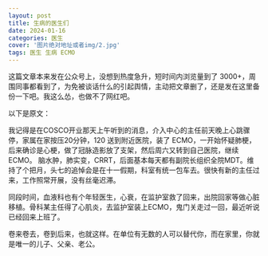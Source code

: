 ```yaml
---
layout: post
title: 生病的医生们
date: 2024-01-16
categories: 医生
cover: '图片绝对地址或者img/2.jpg'
tags: 医生 生病 ECMO
---
```


这篇文章本来发在公众号上，没想到热度急升，短时间内浏览量到了 3000+，周围同事都看到了，为免被谈话什么的引起舆情，主动把文章删了，还是发在这里备份一下吧。我这么怂，也做不了网红吧。

以下是原文：

我记得是在COSCO开业那天上午听到的消息，介入中心的主任前天晚上心跳骤停，家属在家按压20分钟，120 送到附近医院，装了 ECMO，一开始怀疑肺梗，后来确诊是心梗，做了冠脉造影放了支架，然后周六又转到自己医院，继续 ECMO。 脑水肿，肺实变，CRRT，后面基本每天都有副院长组织全院MDT。维持了个把月，头七的追悼会是在十一假期，科室有统一包车去。很快有新的主任过来，工作照常开展，没有丝毫迟滞。

同段时间，血液科也有个年轻医生，心衰，在监护室救了回来，出院回家等做心脏移植。骨科某主任得了心肌炎，去监护室装上ECMO，鬼门关走过一回，最近听说已经回来上班了。

卷来卷去，卷到后来，也就这样。在单位有无数的人可以替代你，而在家里，你就是唯一的儿子、父亲、老公。

